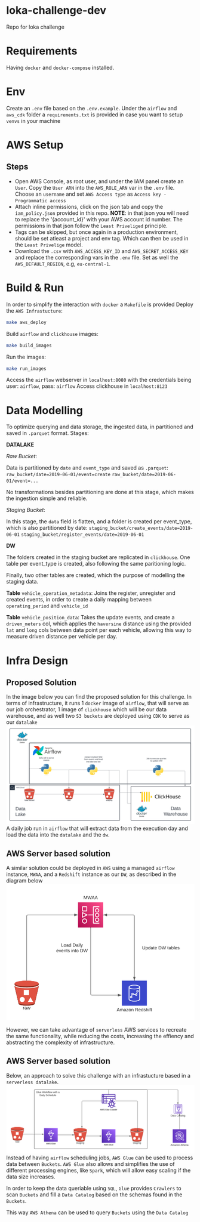 # loka-challenge-dev
Repo for loka challenge

# Requirements
Having `docker` and `docker-compose` installed.

# Env
Create an `.env` file based on the `.env.example`.
Under the `airflow` and `aws_cdk` folder a `requirements.txt` is provided in case you want to setup `venvs` in your machine

# AWS Setup
## Steps
- Open AWS Console, as root user, and under the IAM panel create an `User`. Copy the `User ARN` into the `AWS_ROLE_ARN` var in the `.env` file.
Choose an `username` and set `AWS Access type` as `Access key - Programmatic access`
- Attach inline permissions, click on the json tab and copy the `iam_policy.json` provided in this repo. **NOTE**: in that json you will need to replace the '{account_id}' with your AWS account id number. The permissions in that json follow the `Least Priveliged` principle.
- Tags can be skipped, but once again in a production environment, should be set atleast a project and env tag. Which can then be used in the `Least Privelige` model.
- Download the `.csv` with `AWS_ACCESS_KEY_ID` and `AWS_SECRET_ACCESS_KEY` and replace the corresponding vars in the `.env` file.
Set as well the `AWS_DEFAULT_REGION`, e.g, `eu-central-1`.

# Build & Run
In order to simplify the interaction with `docker` a `Makefile` is provided
Deploy the `AWS Infrastucture`:

```bash
make aws_deploy
```

Build `airflow` and `clickhouse` images:

```bash
make build_images
```

Run the images:

```bash
make run_images
```

Access the `airflow` webserver in `localhost:8080` with the credentials being user: `airflow`, pass: `airflow`
Access clickhouse in `localhost:8123`

# Data Modelling
To optimize querying and data storage, the ingested data, in partitioned and saved in `.parquet` format.
Stages: 

**DATALAKE**

*Raw Bucket*: 

Data is partitioned by `date` and `event_type` and saved as `.parquet`:
`raw_bucket/date=2019-06-01/event=create`
`raw_bucket/date=2019-06-01/event=...`

No transformations besides partitioning are done at this stage, which makes the ingestion simple and reliable.

*Staging Bucket*:

In this stage, the `data` field is flatten, and a folder is created per event_type, which is also partitioned by date:
`staging_bucket/create_events/date=2019-06-01`
`staging_bucket/register_events/date=2019-06-01`

**DW**

The folders created in the staging bucket are replicated in `clickhouse`. One table per event_type is created, also following the same paritioning logic.

Finally, two other tables are created, which the purpose of modelling the staging data. 

**Table** `vehicle_operation_metadata`: Joins the register, unregister and created events, in order to create a daily mapping between `operating_period` and `vehicle_id`


**Table** `vehicle_position_data`: Takes the update events, and create a `driven_meters` col, which applies the `haversine` distance using the provided `lat` and `long` cols between data point per each vehicle, allowing this way to measure driven distance per vehicle per day. 


# Infra Design
## Proposed Solution 
In the image below you can find the proposed solution for this challenge. In terms of infrastructure, it runs 1 `docker` image of `airflow`, that will serve as our job orchestrator, 1 image of `clickhouse` which will be our data warehouse, and as well two `S3 buckets` are deployed using `CDK` to serve as our `datalake`
![plot](./infra_designs/proposed_solution.png)
A daily job run in `airflow` that will extract data from the execution day and load the data into the `datalake` and the `dw`.

## AWS Server based solution
A similar solution could be deployed in `AWS` using a managed `airflow` instance, `MWAA`, and a `Redshift` instance as our `DW`, as described in the diagram below
<img src="./infra_designs/aws_server_based.png" width="600"/>

However, we can take advantage of `serverless` AWS services to recreate the same functionality, while reducing the costs, increasing the effiency and abstracting the complexity of infrastructure.

## AWS Server based solution
Below, an approach to solve this challenge with an infrastucture based in a `serverless datalake`.
![plot](./infra_designs/aws_serverless.png)
Instead of having `airflow` scheduling jobs, `AWS Glue` can be used to process data between `Buckets`. `AWS Glue` also allows and simplifies the use of different processing engines, like `Spark`, which will allow easy scaling if the data size increases. 

In order to keep the data queriable using `SQL`, `Glue` provides `Crawlers` to scan `Buckets` and fill a `Data Catalog` based on the schemas found in the `Buckets`.

This way `AWS Athena` can be used to query `Buckets` using the `Data Catalog`